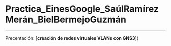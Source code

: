# Practica_EinesGoogle_SaúlRamírezMerán_BielBermejoGuzmán
---
Precentación:
[**creación de redes virtuales VLANs con GNS3**](

